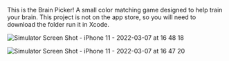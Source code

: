 This is the Brain Picker! A small color matching game designed to help train your brain. This project is not on the app store, so you will need to download the folder 
run it in Xcode.

![Simulator Screen Shot - iPhone 11 - 2022-03-07 at 16 48 18](https://user-images.githubusercontent.com/15721726/157134580-252b592f-40e7-4495-a743-e05c425a2a20.png)

![Simulator Screen Shot - iPhone 11 - 2022-03-07 at 16 47 20](https://user-images.githubusercontent.com/15721726/157134632-10c742a1-6bb7-4536-89c7-909ae3d702f5.png)
